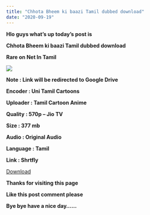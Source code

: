 ```yaml
---
title: "Chhota Bheem ki baazi Tamil dubbed download"
date: "2020-09-19"
---
```


**Hlo guys what’s up today’s post is**

**Chhota Bheem ki baazi Tamil dubbed download**

**Rare on Net In Tamil**

[![](https://1.bp.blogspot.com/-T73pR1VQmX4/X2WYAAbt5NI/AAAAAAAAAg8/41mSRpsI2MkAeV_LxY2wGdtqwFE34eH6wCLcBGAsYHQ/s320/images{34f506a688790882793e2260d8c2c9a0117b4852da3c76a83c1bb3ba1fede29b}2B{34f506a688790882793e2260d8c2c9a0117b4852da3c76a83c1bb3ba1fede29b}25282{34f506a688790882793e2260d8c2c9a0117b4852da3c76a83c1bb3ba1fede29b}2529.jpeg)](https://1.bp.blogspot.com/-T73pR1VQmX4/X2WYAAbt5NI/AAAAAAAAAg8/41mSRpsI2MkAeV_LxY2wGdtqwFE34eH6wCLcBGAsYHQ/s667/images{34f506a688790882793e2260d8c2c9a0117b4852da3c76a83c1bb3ba1fede29b}2B{34f506a688790882793e2260d8c2c9a0117b4852da3c76a83c1bb3ba1fede29b}25282{34f506a688790882793e2260d8c2c9a0117b4852da3c76a83c1bb3ba1fede29b}2529.jpeg)

**Note : Link will be redirected to Google Drive**

**Encoder : Uni Tamil Cartoons**

**Uploader : Tamil Cartoon Anime** 

**Quality : 570p – Jio TV**

**Size : 377 mb**

**Audio : Original Audio**

**Language : Tamil**

**Link : Shrtfly** 

  

[Download](https://stfly.me/y6OJAC)

**Thanks for visiting this page**

**Like this post comment please**

**Bye bye have a nice day……**
